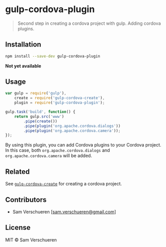 # gulp-cordova-plugin

> Second step in creating a cordova project with gulp. Adding cordova plugins.

## Installation

```bash
npm install --save-dev gulp-cordova-plugin
```

**Not yet available**

## Usage

```JavaScript
var gulp = require('gulp'),
    create = require('gulp-cordova-create'),
    plugin = require('gulp-cordova-plugin');

gulp.task('build', function() {
    return gulp.src('www')
        .pipe(create())
        .pipe(plugin('org.apache.cordova.dialogs'))
        .pipe(plugin('org.apache.cordova.camera'));
});
```

By using this plugin, you can add Cordova plugins to your Cordova project. In this case, both ```org.apache.cordova.dialogs``` and
```org.apache.cordova.camera``` will be added.

## Related

See [`gulp-cordova-create`](https://github.com/SamVerschueren/gulp-cordova-create) for creating a cordova project.

## Contributors

- Sam Verschueren [<sam.verschueren@gmail.com>]

## License

MIT © Sam Verschueren
